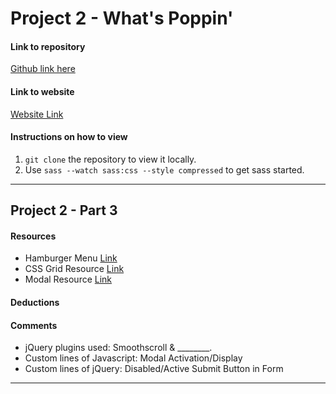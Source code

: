 # Project 2 - What's Poppin'

#### Link to repository
[Github link here](https://github.com/tiffanytrujillo7/project-2_trujillo-tiffany)

#### Link to website
[Website Link](http://tifftrujillo.com/project-2_trujillo-tiffany)

#### Instructions on how to view
1. `git clone` the repository to view it locally.
2. Use `sass --watch sass:css --style compressed` to get sass started.

---

## Project 2 - Part 3

#### Resources
- Hamburger Menu [Link](https://codepen.io/g13nn/pen/eHGEF)
- CSS Grid Resource [Link](https://www.w3schools.com/css/css_grid.asp)
- Modal Resource [Link](https://www.w3schools.com/howto/howto_css_modals.asp)

#### Deductions

#### Comments
- jQuery plugins used: Smoothscroll & ________.
- Custom lines of Javascript: Modal Activation/Display
- Custom lines of jQuery: Disabled/Active Submit Button in Form

---
